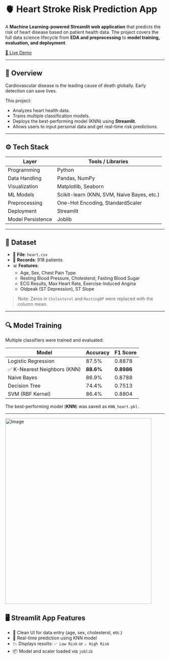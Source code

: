 # 🫀 Heart Stroke Risk Prediction App

A **Machine Learning-powered Streamlit web application** that predicts the risk of heart disease based on patient health data. The project covers the full data science lifecycle from **EDA and preprocessing** to **model training, evaluation, and deployment**.

[🔗 Live Demo](https://heart-disease-prediction-greasha.streamlit.app/)

---



## 📖 Overview

Cardiovascular disease is the leading cause of death globally. Early detection can save lives.

This project:
- Analyzes heart health data.
- Trains multiple classification models.
- Deploys the best-performing model (KNN) using **Streamlit**.
- Allows users to input personal data and get real-time risk predictions.

---

## ⚙️ Tech Stack

| Layer             | Tools / Libraries                            |
|------------------|-----------------------------------------------|
| Programming      | Python                                        |
| Data Handling    | Pandas, NumPy                                 |
| Visualization    | Matplotlib, Seaborn                           |
| ML Models        | Scikit-learn (KNN, SVM, Naive Bayes, etc.)    |
| Preprocessing    | One-Hot Encoding, StandardScaler              |
| Deployment       | Streamlit                                     |
| Model Persistence| Joblib                                        |

---

## 📂 Dataset

- 📁 **File**: `heart.csv`
- 👤 **Records**: 918 patients
- 📊 **Features**:
  - Age, Sex, Chest Pain Type
  - Resting Blood Pressure, Cholesterol, Fasting Blood Sugar
  - ECG Results, Max Heart Rate, Exercise-Induced Angina
  - Oldpeak (ST Depression), ST Slope

> Note: Zeros in `Cholesterol` and `RestingBP` were replaced with the column mean.

---

## 🔍 Model Training

Multiple classifiers were trained and evaluated:

| Model               | Accuracy | F1 Score |
|---------------------|----------|----------|
| Logistic Regression | 87.5%    | 0.8878   |
| ✅ K-Nearest Neighbors (KNN) | **88.6%** | **0.8986** |
| Naive Bayes         | 86.9%    | 0.8788   |
| Decision Tree       | 74.4%    | 0.7513   |
| SVM (RBF Kernel)    | 86.4%    | 0.8804   |

The best-performing model (**KNN**) was saved as `KNN_heart.pkl`.

---

<img width="462" height="588" alt="Image" src="https://github.com/user-attachments/assets/c73086c5-cd1e-4739-9e5d-0167979a424b" />



## 🖥️ Streamlit App Features

- 📌 Clean UI for data entry (age, sex, cholesterol, etc.)
- 🧮 Real-time prediction using KNN model
- 📉 Displays results: `✅ Low Risk` or `⚠️ High Risk`
- 📦 Model and scaler loaded via `joblib`

